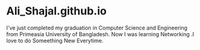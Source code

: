 # Ali_Shajal.github.io
I've just completed my graduation in Computer Science and Engineering from Primeasia University of Bangladesh. Now I was learning Networking .I love to do Someething New Everytime.
